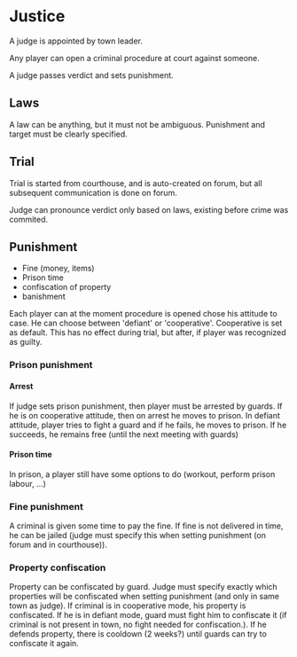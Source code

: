 
# Justice

A judge is appointed by town leader.

Any player can open a criminal procedure at court against someone. 

A judge passes verdict and sets punishment.

## Laws

A law can be anything, but it must not be ambiguous. Punishment and target must be clearly specified. 

## Trial

Trial is started from courthouse, and is auto-created on forum, but all subsequent communication is done on forum.

Judge can pronounce verdict only based on laws, existing before crime was commited. 

## Punishment

* Fine (money, items)
* Prison time
* confiscation of property
* banishment

Each player can at the moment procedure is opened chose his attitude to case. He can choose between 'defiant' or 'cooperative'. Cooperative is set as default. This has no effect during trial, but after, if player was recognized as guilty.

### Prison punishment

#### Arrest

If judge sets prison punishment, then player must be arrested by guards. If he is on cooperative attitude, then on arrest he moves to prison. In defiant attitude, player tries to fight a guard and if he fails, he moves to prison. If he succeeds, he remains free (until the next meeting with guards)

#### Prison time

In prison, a player still have some options to do (workout, perform prison labour, ...)

### Fine punishment

A criminal is given some time to pay the fine. If fine is not delivered in time, he can be jailed (judge must specify this when setting punishment (on forum and in courthouse)).

### Property confiscation

Property can be confiscated by guard. Judge must specify exactly which properties will be confiscated when setting punishment (and only in same town as judge). If criminal is in cooperative mode, his property is confiscated. If he is in defiant mode, guard must fight him to confiscate it (if criminal is not present in town, no fight needed for confiscation.). If he defends property, there is cooldown (2 weeks?) until guards can try to confiscate it again.
